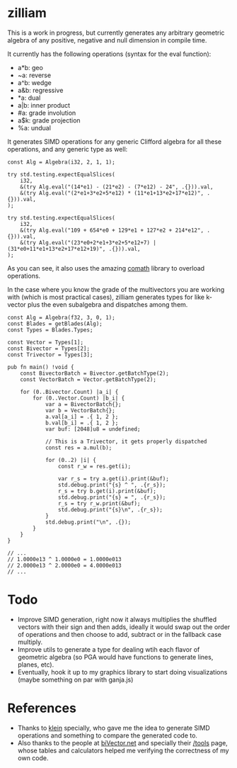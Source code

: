 # zilliam

This is a work in progress, but currently generates any arbitrary geometric algebra of any positive, negative and null dimension in compile time.

It currently has the following operations (syntax for the eval function):
- a*b: geo
- ~a: reverse
- a^b: wedge
- a&b: regressive
- *a: dual
- a|b: inner product
- #a: grade involution
- a$k: grade projection
- %a: undual

It generates SIMD operations for any generic Clifford algebra for all these operations, and any generic type as well:

```zig
const Alg = Algebra(i32, 2, 1, 1);

try std.testing.expectEqualSlices(
    i32,
    &(try Alg.eval("(14*e1) - (21*e2) - (7*e12) - 24", .{})).val,
    &(try Alg.eval("(2*e1+3*e2+5*e12) * (11*e1+13*e2+17*e12)", .{})).val,
);

try std.testing.expectEqualSlices(
    i32,
    &(try Alg.eval("109 + 654*e0 + 129*e1 + 127*e2 + 214*e12", .{})).val,
    &(try Alg.eval("(23*e0+2*e1+3*e2+5*e12+7) | (31*e0+11*e1+13*e2+17*e12+19)", .{})).val,
);
```

As you can see, it also uses the amazing [comath](https://github.com/InKryption/comath) library to overload operations.

In the case where you know the grade of the multivectors you are working with (which is most practical cases), zilliam generates types for like k-vector plus the even subalgebra and dispatches among them.
```zig
const Alg = Algebra(f32, 3, 0, 1);
const Blades = getBlades(Alg);
const Types = Blades.Types;

const Vector = Types[1];
const Bivector = Types[2];
const Trivector = Types[3];

pub fn main() !void {
    const BivectorBatch = Bivector.getBatchType(2);
    const VectorBatch = Vector.getBatchType(2);

    for (0..Bivector.Count) |a_i| {
        for (0..Vector.Count) |b_i| {
            var a = BivectorBatch{};
            var b = VectorBatch{};
            a.val[a_i] = .{ 1, 2 };
            b.val[b_i] = .{ 1, 2 };
            var buf: [2048]u8 = undefined;

            // This is a Trivector, it gets properly dispatched
            const res = a.mul(b);

            for (0..2) |i| {
                const r_w = res.get(i);

                var r_s = try a.get(i).print(&buf);
                std.debug.print("{s} ^ ", .{r_s});
                r_s = try b.get(i).print(&buf);
                std.debug.print("{s} = ", .{r_s});
                r_s = try r_w.print(&buf);
                std.debug.print("{s}\n", .{r_s});
            }
            std.debug.print("\n", .{});
        }
    }
}

// ...
// 1.0000e13 ^ 1.0000e0 = 1.0000e013
// 2.0000e13 ^ 2.0000e0 = 4.0000e013
// ...
```

# Todo
- Improve SIMD generation, right now it always multiplies the shuffled vectors with their sign and then adds, ideally it would swap out the order of operations and then choose to add, subtract or in the fallback case multiply.
- Improve utils to generate a type for dealing wtih each flavor of geometric algebra (so PGA would have functions to generate lines, planes, etc).
- Eventually, hook it up to my graphics library to start doing visualizations (maybe something on par with ganja.js)

# References
- Thanks to [klein](https://github.com/jeremyong/klein) specially, who gave me the idea to generate SIMD operations and something to compare the generated code to.
- Also thanks to the people at [biVector.net](https://bivector.net/index.html) and specially their [/tools](https://bivector.net/tools.html) page, whose tables and calculators helped me verifying the correctness of my own code.
